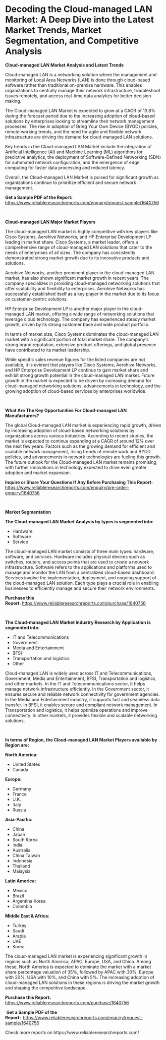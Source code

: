 <p><h1>Decoding the Cloud-managed LAN Market: A Deep Dive into the Latest Market Trends, Market Segmentation, and Competitive Analysis</h1></p><p><strong>Cloud-managed LAN Market Analysis and Latest Trends</strong></p>
<p><p>Cloud-managed LAN is a networking solution where the management and monitoring of Local Area Networks (LAN) is done through cloud-based software rather than traditional on-premise hardware. This enables organizations to centrally manage their network infrastructure, troubleshoot issues remotely, and access real-time data analytics for better decision-making.</p><p>The Cloud-managed LAN Market is expected to grow at a CAGR of 13.8% during the forecast period due to the increasing adoption of cloud-based solutions by enterprises looking to streamline their network management processes. The rise in adoption of Bring Your Own Device (BYOD) policies, remote working trends, and the need for agile and flexible network infrastructure are driving the demand for cloud-managed LAN solutions.</p><p>Key trends in the Cloud-managed LAN Market include the integration of Artificial Intelligence (AI) and Machine Learning (ML) algorithms for predictive analytics, the deployment of Software-Defined Networking (SDN) for automated network configuration, and the emergence of edge computing for faster data processing and reduced latency.</p><p>Overall, the Cloud-managed LAN Market is poised for significant growth as organizations continue to prioritize efficient and secure network management.</p></p>
<p><strong>Get a Sample PDF of the Report:&nbsp;</strong> <a href="https://www.reliableresearchreports.com/enquiry/request-sample/1640756">https://www.reliableresearchreports.com/enquiry/request-sample/1640756</a></p>
<p>&nbsp;</p>
<p><strong>Cloud-managed LAN Major Market Players</strong></p>
<p><p>The cloud-managed LAN market is highly competitive with key players like Cisco Systems, Aerohive Networks, and HP Enterprise Development LP leading in market share. Cisco Systems, a market leader, offers a comprehensive range of cloud-managed LAN solutions that cater to the needs of enterprises of all sizes. The company has consistently demonstrated strong market growth due to its innovative products and solutions.</p><p>Aerohive Networks, another prominent player in the cloud-managed LAN market, has also shown significant market growth in recent years. The company specializes in providing cloud-managed networking solutions that offer scalability and flexibility to enterprises. Aerohive Networks has successfully established itself as a key player in the market due to its focus on customer-centric solutions.</p><p>HP Enterprise Development LP is another major player in the cloud-managed LAN market, offering a wide range of networking solutions that leverage cloud technology. The company has experienced steady market growth, driven by its strong customer base and wide product portfolio.</p><p>In terms of market size, Cisco Systems dominates the cloud-managed LAN market with a significant portion of total market share. The company's strong brand reputation, extensive product offerings, and global presence have contributed to its market leadership.</p><p>While specific sales revenue figures for the listed companies are not available, it is evident that players like Cisco Systems, Aerohive Networks, and HP Enterprise Development LP continue to gain market share and exhibit strong growth potential in the cloud-managed LAN market. Future growth in the market is expected to be driven by increasing demand for cloud-managed networking solutions, advancements in technology, and the growing adoption of cloud-based services by enterprises worldwide.</p></p>
<p>&nbsp;</p>
<p><strong>What Are The Key Opportunities For Cloud-managed LAN Manufacturers?</strong></p>
<p><p>The global Cloud-managed LAN market is experiencing rapid growth, driven by increasing adoption of cloud-based networking solutions by organizations across various industries. According to recent studies, the market is expected to continue expanding at a CAGR of around 12% over the next few years. Factors such as the growing demand for efficient and scalable network management, rising trends of remote work and BYOD policies, and advancements in network technologies are fueling this growth. The future outlook for the Cloud-managed LAN market remains promising, with further innovations in technology expected to drive even greater adoption and market expansion.</p></p>
<p><strong>Inquire or Share Your Questions If Any Before Purchasing This Report:</strong> <a href="https://www.reliableresearchreports.com/enquiry/pre-order-enquiry/1640756">https://www.reliableresearchreports.com/enquiry/pre-order-enquiry/1640756</a></p>
<p>&nbsp;</p>
<p><strong>Market Segmentation</strong></p>
<p><strong>The Cloud-managed LAN Market Analysis by types is segmented into:</strong></p>
<p><ul><li>Hardware</li><li>Software</li><li>Service</li></ul></p>
<p><p>The cloud-managed LAN market consists of three main types: hardware, software, and services. Hardware includes physical devices such as switches, routers, and access points that are used to create a network infrastructure. Software refers to the applications and platforms used to manage and monitor the LAN from a centralized cloud-based dashboard. Services involve the implementation, deployment, and ongoing support of the cloud-managed LAN solution. Each type plays a crucial role in enabling businesses to efficiently manage and secure their network environments.</p></p>
<p><strong>Purchase this Report:&nbsp;</strong><a href="https://www.reliableresearchreports.com/purchase/1640756">https://www.reliableresearchreports.com/purchase/1640756</a></p>
<p>&nbsp;</p>
<p><strong>The Cloud-managed LAN Market Industry Research by Application is segmented into:</strong></p>
<p><ul><li>IT and Telecommunications</li><li>Government</li><li>Media and Entertainment</li><li>BFSI</li><li>Transportation and logistics</li><li>Other</li></ul></p>
<p><p>Cloud-managed LAN is widely used across IT and Telecommunications, Government, Media and Entertainment, BFSI, Transportation and logistics, and other markets. In the IT and Telecommunications sector, it helps manage network infrastructure efficiently. In the Government sector, it ensures secure and reliable network connectivity for government agencies. In the Media and Entertainment industry, it supports fast and seamless data transfer. In BFSI, it enables secure and compliant network management. In Transportation and logistics, it helps optimize operations and improve connectivity. In other markets, it provides flexible and scalable networking solutions.</p></p>
<p>&nbsp;</p>
<p><strong>In terms of Region, the Cloud-managed LAN Market Players available by Region are:</strong></p>
<p>
    <p> <strong> North America: </strong>
        <ul>
            <li>United States</li>
            <li>Canada</li>
        </ul>
        </p> 
    <p> <strong> Europe: </strong>
        <ul>
            <li>Germany</li>
            <li>France</li>
            <li>U.K.</li>
            <li>Italy</li>
            <li>Russia</li>
        </ul>
        </p> 
    <p> <strong> Asia-Pacific: </strong>
        <ul>
            <li>China</li>
            <li>Japan</li>
            <li>South Korea</li>
            <li>India</li>
            <li>Australia</li>
            <li>China Taiwan</li>
            <li>Indonesia</li>
            <li>Thailand</li>
            <li>Malaysia</li>
        </ul>
        </p> 
    <p> <strong> Latin America: </strong>
        <ul>
            <li>Mexico</li>
            <li>Brazil</li>
            <li>Argentina Korea</li>
            <li>Colombia</li>
        </ul>
        </p> 
    <p> <strong> Middle East & Africa: </strong>
        <ul>
            <li>Turkey</li>
            <li>Saudi</li>
            <li>Arabia</li>
            <li>UAE</li>
            <li>Korea</li>
        </ul>
    </p>
    </p>
<p><p>The cloud-managed LAN market is experiencing significant growth in regions such as North America, APAC, Europe, USA, and China. Among these, North America is expected to dominate the market with a market share percentage valuation of 35%, followed by APAC with 30%, Europe with 20%, USA with 10%, and China with 5%. The increasing adoption of cloud-managed LAN solutions in these regions is driving the market growth and shaping the competitive landscape.</p></p>
<p><strong>Purchase this Report: </strong><a href="https://www.reliableresearchreports.com/purchase/1640756">https://www.reliableresearchreports.com/purchase/1640756</a></p>
<p>&nbsp;<strong>Get a Sample PDF of the Report:&nbsp;&nbsp;</strong><a href="https://www.reliableresearchreports.com/enquiry/request-sample/1640756">https://www.reliableresearchreports.com/enquiry/request-sample/1640756</a></p>
<p><strong></strong></p>
<p>Check more reports on https://www.reliableresearchreports.com/</p>